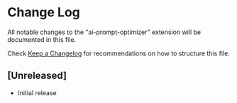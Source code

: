 # Change Log

All notable changes to the "ai-prompt-optimizer" extension will be documented in this file.

Check [Keep a Changelog](http://keepachangelog.com/) for recommendations on how to structure this file.

## [Unreleased]

- Initial release